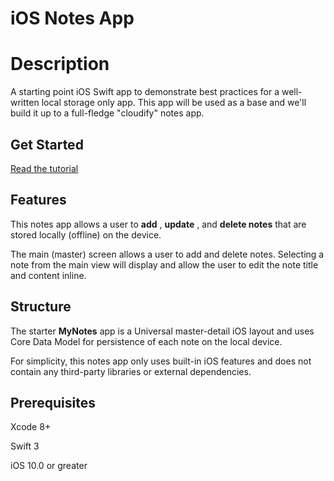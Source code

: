 # iOS Notes App

# Description

A starting point iOS Swift app to demonstrate best practices for a well-written local storage only app. This app will be used as a base and we&#39;ll build it up to a full-fledge &quot;cloudify&quot; notes app.

## Get Started

[Read the tutorial](./tutorial/index.md)

## Features

This notes app allows a user to **add** , **update** , and **delete notes** that are stored locally (offline) on the device.

The main (master) screen allows a user to add and delete notes. Selecting a note from the main view will display and allow the user to edit the note title and content inline.

## Structure

The starter **MyNotes** app is a Universal master-detail iOS layout and uses Core Data Model for persistence of each note on the local device.

For simplicity, this notes app only uses built-in iOS features and does not contain any third-party libraries or external dependencies.

## Prerequisites

Xcode 8+

Swift 3

iOS 10.0 or greater

